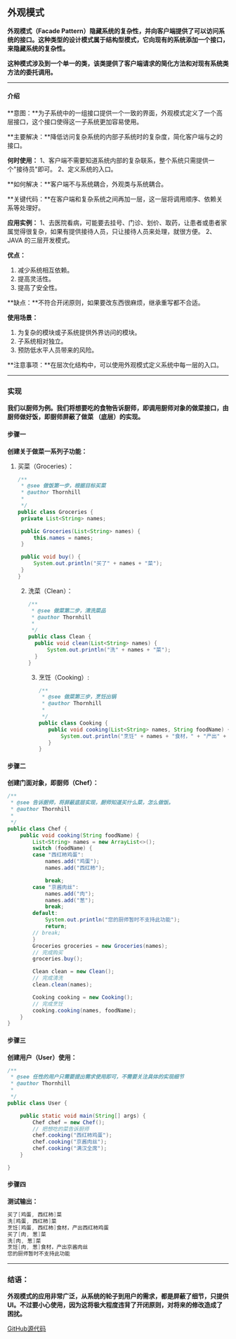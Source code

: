 ## 外观模式

**外观模式（Facade Pattern）隐藏系统的复杂性，并向客户端提供了可以访问系统的接口。这种类型的设计模式属于结构型模式，它向现有的系统添加一个接口，来隐藏系统的复杂性。**

**这种模式涉及到一个单一的类，该类提供了客户端请求的简化方法和对现有系统类方法的委托调用。**

---

#### 介绍

**意图：**为子系统中的一组接口提供一个一致的界面，外观模式定义了一个高层接口，这个接口使得这一子系统更加容易使用。

**主要解决：**降低访问复杂系统的内部子系统时的复杂度，简化客户端与之的接口。

**何时使用：** 1、客户端不需要知道系统内部的复杂联系，整个系统只需提供一个"接待员"即可。 2、定义系统的入口。

**如何解决：**客户端不与系统耦合，外观类与系统耦合。

**关键代码：**在客户端和复杂系统之间再加一层，这一层将调用顺序、依赖关系等处理好。

**应用实例：** 1、去医院看病，可能要去挂号、门诊、划价、取药，让患者或患者家属觉得很复杂，如果有提供接待人员，只让接待人员来处理，就很方便。 2、JAVA 的三层开发模式。

**优点：** 

1. 减少系统相互依赖。 
2.  提高灵活性。
3. 提高了安全性。

**缺点：**不符合开闭原则，如果要改东西很麻烦，继承重写都不合适。

**使用场景：**

1. 为复杂的模块或子系统提供外界访问的模块。 
2.  子系统相对独立。
3. 预防低水平人员带来的风险。

**注意事项：**在层次化结构中，可以使用外观模式定义系统中每一层的入口。

---

### 实现

**我们以厨师为例。我们将想要吃的食物告诉厨师，即调用厨师对象的做菜接口，由厨师做好饭，即厨师屏蔽了做菜 （底层）的实现。**



#### 步骤一

**创建关于做菜一系列子功能：**

1. 买菜（Groceries）：

   ```java
   /**
    * @see 做饭第一步，根据目标买菜
    * @author Thornhill
    *
    */
   public class Groceries {
   	private List<String> names;

   	public Groceries(List<String> names) {
   		this.names = names;
   	}

   	public void buy() {
   		System.out.println("买了" + names + "菜");
   	}
   }
   ```

   2. 洗菜（Clean）：

      ```java
      /**
       * @see 做菜第二步，清洗菜品
       * @author Thornhill
       *
       */
      public class Clean {
      	public void clean(List<String> names) {
      		System.out.println("洗" + names + "菜");
      	}
      }
      ```

      3. 烹饪（Cooking）:

         ```java
         /**
          * @see 做菜第三步，烹饪出锅
          * @author Thornhill
          *
          */
         public class Cooking {
         	public void cooking(List<String> names, String foodName) {
         		System.out.println("烹饪" + names + "食材，" + "产出" + foodName);
         	}
         }
         ```



#### 步骤二

**创建门面对象，即厨师（Chef）：**

```java
/**
 * @see 告诉厨师，将屏蔽底层实现，厨师知道买什么菜，怎么做饭。
 * @author Thornhill
 *
 */
public class Chef {
	public void cooking(String foodName) {
		List<String> names = new ArrayList<>();
		switch (foodName) {
		case "西红柿鸡蛋":
			names.add("鸡蛋");
			names.add("西红柿");

			break;
		case "京酱肉丝":
			names.add("肉");
			names.add("葱");
			break;
		default:
			System.out.println("您的厨师暂时不支持此功能");
			return;
		// break;
		}
		Groceries groceries = new Groceries(names);
		// 完成购买
		groceries.buy();

		Clean clean = new Clean();
		// 完成清洗
		clean.clean(names);

		Cooking cooking = new Cooking();
		// 完成烹饪
		cooking.cooking(names, foodName);
	}
}
```

#### 步骤三

**创建用户（User）使用：**

```java
/**
 * @see 任性的用户只需要提出需求使用即可，不需要关注具体的实现细节
 * @author Thornhill
 *
 */
public class User {

	public static void main(String[] args) {
		Chef chef = new Chef();
		// 把想吃的菜告诉厨师
		chef.cooking("西红柿鸡蛋");
		chef.cooking("京酱肉丝");
		chef.cooking("满汉全席");
	}

}
```



#### 步骤四

**测试输出：**

```java
买了[鸡蛋, 西红柿]菜
洗[鸡蛋, 西红柿]菜
烹饪[鸡蛋, 西红柿]食材，产出西红柿鸡蛋
买了[肉, 葱]菜
洗[肉, 葱]菜
烹饪[肉, 葱]食材，产出京酱肉丝
您的厨师暂时不支持此功能
```

---

### 结语：
**外观模式的应用非常广泛，从系统的轮子到用户的需求，都是屏蔽了细节，只提供UI。不过要小心使用，因为这将极大程度违背了开闭原则，对将来的修改造成了困扰。**


[GitHub源代码](https://github.com/thornshell/Code)